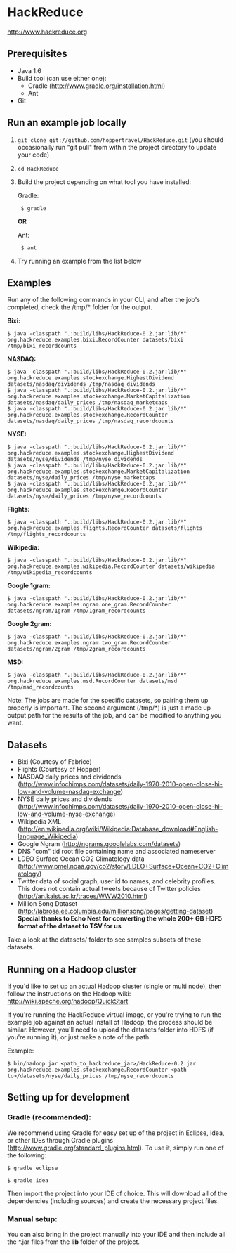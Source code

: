HackReduce
==========

http://www.hackreduce.org


Prerequisites
-------------
* Java 1.6
* Build tool (can use either one):
    * Gradle (http://www.gradle.org/installation.html)
    * Ant
* Git


Run an example job locally
--------------------------

1. `git clone git://github.com/hoppertravel/HackReduce.git`
   (you should occasionally run "git pull" from within the project directory to update your code)

2. `cd HackReduce`

3. Build the project depending on what tool you have installed:

    Gradle:

        $ gradle

    **OR**

    Ant:

        $ ant

4. Try running an example from the list below


Examples
--------

Run any of the following commands in your CLI, and after the job's completed, check the /tmp/* folder for the output.

**Bixi:**

    $ java -classpath ".:build/libs/HackReduce-0.2.jar:lib/*" org.hackreduce.examples.bixi.RecordCounter datasets/bixi /tmp/bixi_recordcounts

**NASDAQ:**

    $ java -classpath ".:build/libs/HackReduce-0.2.jar:lib/*" org.hackreduce.examples.stockexchange.HighestDividend datasets/nasdaq/dividends /tmp/nasdaq_dividends
    $ java -classpath ".:build/libs/HackReduce-0.2.jar:lib/*" org.hackreduce.examples.stockexchange.MarketCapitalization datasets/nasdaq/daily_prices /tmp/nasdaq_marketcaps
    $ java -classpath ".:build/libs/HackReduce-0.2.jar:lib/*" org.hackreduce.examples.stockexchange.RecordCounter datasets/nasdaq/daily_prices /tmp/nasdaq_recordcounts

**NYSE:**

    $ java -classpath ".:build/libs/HackReduce-0.2.jar:lib/*" org.hackreduce.examples.stockexchange.HighestDividend datasets/nyse/dividends /tmp/nyse_dividends
    $ java -classpath ".:build/libs/HackReduce-0.2.jar:lib/*" org.hackreduce.examples.stockexchange.MarketCapitalization datasets/nyse/daily_prices /tmp/nyse_marketcaps
    $ java -classpath ".:build/libs/HackReduce-0.2.jar:lib/*" org.hackreduce.examples.stockexchange.RecordCounter datasets/nyse/daily_prices /tmp/nyse_recordcounts

**Flights:**

    $ java -classpath ".:build/libs/HackReduce-0.2.jar:lib/*" org.hackreduce.examples.flights.RecordCounter datasets/flights /tmp/flights_recordcounts

**Wikipedia:**

    $ java -classpath ".:build/libs/HackReduce-0.2.jar:lib/*" org.hackreduce.examples.wikipedia.RecordCounter datasets/wikipedia /tmp/wikipedia_recordcounts

**Google 1gram:**

    $ java -classpath ".:build/libs/HackReduce-0.2.jar:lib/*" org.hackreduce.examples.ngram.one_gram.RecordCounter datasets/ngram/1gram /tmp/1gram_recordcounts

**Google 2gram:**

    $ java -classpath ".:build/libs/HackReduce-0.2.jar:lib/*" org.hackreduce.examples.ngram.two_gram.RecordCounter datasets/ngram/2gram /tmp/2gram_recordcounts

**MSD:**

    $ java -classpath ".:build/libs/HackReduce-0.2.jar:lib/*" org.hackreduce.examples.msd.RecordCounter datasets/msd /tmp/msd_recordcounts

Note: The jobs are made for the specific datasets, so pairing them up properly is important. The second argument (/tmp/*) is just a made up output path for the results of the job, and can be modified to anything you want.


Datasets
--------

* Bixi (Courtesy of Fabrice)
* Flights (Courtesy of Hopper)
* NASDAQ daily prices and dividends (http://www.infochimps.com/datasets/daily-1970-2010-open-close-hi-low-and-volume-nasdaq-exchange)
* NYSE daily prices and dividends (http://www.infochimps.com/datasets/daily-1970-2010-open-close-hi-low-and-volume-nyse-exchange)
* Wikipedia XML (http://en.wikipedia.org/wiki/Wikipedia:Database_download#English-language_Wikipedia)
* Google Ngram (http://ngrams.googlelabs.com/datasets)
* DNS "com" tld root file containing name and associated nameserver
* LDEO Surface Ocean CO2 Climatology data (http://www.pmel.noaa.gov/co2/story/LDEO+Surface+Ocean+CO2+Climatology)
* Twitter data of social graph, user id to names, and celebrity profiles. This does not contain actual tweets because of Twitter policies (http://an.kaist.ac.kr/traces/WWW2010.html)
* Million Song Dataset (http://labrosa.ee.columbia.edu/millionsong/pages/getting-dataset) **Special thanks to Echo Nest for converting the whole 200+ GB HDF5 format of the dataset to TSV for us**

Take a look at the datasets/ folder to see samples subsets of these datasets.


Running on a Hadoop cluster
---------------------------
If you'd like to set up an actual Hadoop cluster (single or multi node), then follow the instructions on the Hadoop wiki: http://wiki.apache.org/hadoop/QuickStart

If you're running the HackReduce virtual image, or you're trying to run the example job against an actual install of Hadoop, the process should be similar. However, you'll need to upload the datasets folder into HDFS (if you're running it), or just make a note of the path.

Example:

    $ bin/hadoop jar <path_to_hackreduce_jar>/HackReduce-0.2.jar org.hackreduce.examples.stockexchange.RecordCounter <path to>/datasets/nyse/daily_prices /tmp/nyse_recordcounts


Setting up for development
--------------------------

### Gradle (recommended):

We recommend using Gradle for easy set up of the project in Eclipse, Idea, or other IDEs through Gradle plugins (http://www.gradle.org/standard_plugins.html). To use it, simply run one of the following:

    $ gradle eclipse

    $ gradle idea

Then import the project into your IDE of choice. This will download all of the dependencies (including sources) and create the necessary project files.


### Manual setup:

You can also bring in the project manually into your IDE and then include all the *.jar files from the **lib** folder of the project.

